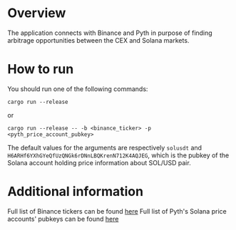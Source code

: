 # Overview
The application connects with Binance and Pyth in purpose of finding arbitrage opportunities between the CEX and Solana markets.

# How to run
You should run one of the following commands:
```
cargo run --release
```
or
```
cargo run --release -- -b <binance_ticker> -p <pyth_price_account_pubkey>
```
The default values for the arguments are respectively `solusdt` and `H6ARHf6YXhGYeQfUzQNGk6rDNnLBQKrenN712K4AQJEG`, which is the pubkey of the Solana account holding price information about SOL/USD pair.

# Additional information
Full list of Binance tickers can be found [here](https://api.binance.com/api/v3/exchangeInfo)
Full list of Pyth's Solana price accounts' pubkeys can be found [here](https://pyth.network/price-feeds?cluster=solana-mainnet-beta)
